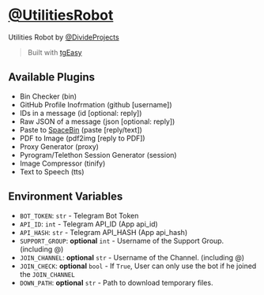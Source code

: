 # [@UtilitiesRobot](https://www.telegram.me/UtilitiesRobot)

Utilities Robot by [@DivideProjects](https://telegram.me/DivideProjects)
> Built with [tgEasy](https://github.com/jayantkageri/tgEasy)

## Available Plugins

* Bin Checker (bin)
* GitHub Profile Inofrmation (github [username])
* IDs in a message (id [optional: reply])
* Raw JSON of a message (json [optional: reply])
* Paste to [SpaceBin](https://spacebin.in/) (paste [reply/text])
* PDF to Image (pdf2img [reply to PDF])
* Proxy Generator (proxy)
* Pyrogram/Telethon Session Generator (session)
* Image Compressor (tinify)
* Text to Speech (tts)

## Environment Variables

* `BOT_TOKEN`: `str` - Telegram Bot Token
* `API_ID`: `int` - Telegram API_ID (App api_id)
* `API_HASH`: `str` - Telegram API_HASH (App api_hash)
* `SUPPORT_GROUP`: **optional** `int` - Username of the Support Group. (including @)
* `JOIN_CHANNEL`: **optional** `str` - Username of the Channel. (including @)
* `JOIN_CHECK`: **optional** `bool` - If `True`, User can only use the bot if he joined the `JOIN_CHANNEL`
* `DOWN_PATH`: **optional** `str` - Path to download temporary files.
